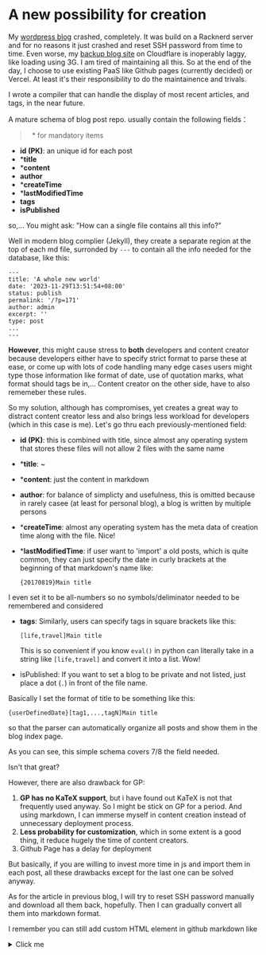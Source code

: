 # A new possibility for creation
My [wordpress blog](https://blog.zhoulingyu.net) crashed, completely. It was build on a Racknerd server and for no reasons it just crashed and reset SSH password from time to time. Even worse, my [backup blog site](https://cfblog.xoysroam.workers.dev/) on Cloudflare is inoperably laggy, like loading using 3G. I am tired of maintaining all this. So at the end of the day, I choose to use existing PaaS like Github pages (currently decided) or Vercel. At least it's their responsibility to do the maintainence and trivals. 

I wrote a compiler that can handle the display of most recent articles, and tags, in the near future.

A mature schema of blog post repo. usually contain the following fields：

> &nbsp;
> \* for mandatory items
> &nbsp;

- **id (PK)**: an unique id for each post
- ***title**
- ***content**
- **author**
- ***createTime**
- ***lastModifiedTime**
- **tags**
- **isPublished**



so,... You might ask: "How can a single file contains all this info?"

Well in modern blog complier (Jekyll), they create a separate region at the top of each md file, surronded by `---` to contain all the info needed for the database, like this:

```
---
title: 'A whole new world'
date: '2023-11-29T13:51:54+08:00'
status: publish
permalink: '/?p=171'
author: admin
excerpt: ''
type: post
...
---
```

**However**, this might cause stress to **both** developers and content creator because developers either have to specify strict format to parse these at ease, or come up with lots of code handling many edge cases users might type those information like format of date, use of quotation marks, what format should tags be in,... Content creator on the other side, have to also rememeber these rules.

So my solution, although has compromises, yet creates a great way to distract content creator less and also brings less workload for developers (which in this case is me). Let's go thru each previously-mentioned field:

- **id (PK)**: this is combined with title, since almost any operating system that stores these files will not allow 2 files with the same name 
- ***title**: ~
- ***content**: just the content in markdown
- **author**: for balance of simplicty and usefulness, this is omitted because in rarely casee (at least for personal blog), a blog is written by multiple persons
- ***createTime**: almost any operating system has the meta data of creation time along with the file. Nice!
- ***lastModifiedTime**: if user want to 'import' a old posts, which is quite common, they can just specify the date in curly brackets at the beginning of that markdown's name like:

    ```
    {20170819}Main title
    ``` 
I even set it to be all-numbers so no symbols/deliminator needed to be remembered and considered

- **tags**: Similarly, users can specify tags in square brackets like this: 

    ```
    [life,travel]Main title
    ``` 

    This is so convenient if you know `eval()` in python can literally take in a string like `[life,travel]` and convert it into a list. Wow!

- isPublished: If you want to set a blog to be private and not listed, just place a dot (`.`) in front of the file name.

Basically I set the format of title to be something like this:
```
{userDefinedDate}[tag1,...,tagN]Main title
``` 

so that the parser can automatically organize all posts and show them in the blog index page. 

As you can see, this simple schema covers 7/8 the field needed.

Isn't that great? 

However, there are also drawback for GP:
1.  **GP has no KaTeX support**, but i have found out KaTeX is not that frequently used anyway. So I might be stick on GP for a period. And using markdown, I can immerse myself in content creation instead of unnecessary deployment process.
2.  **Less probability for customization**, which in some extent is a good thing, it reduce hugely the time of content creators. 
3.  Github Page has a delay for deployment

But basically, if you are willing to invest more time in js and import them in each post, all these drawbacks except for the last one can be solved anyway.

As for the article in previous blog, I will try to reset SSH password manually and download all them back, hopefully. Then I can gradually convert all them into markdown format.

I remember you can still add custom HTML element in github markdown like

<details>
<summary>
Click me
</summary>
This is an accordian.
</details>

<script src="../widgets/a11y-m.js"></script>